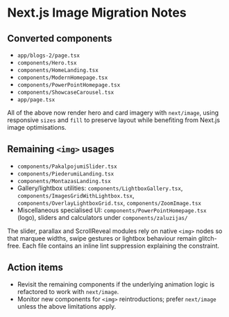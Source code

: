 # Next.js Image Migration Notes

## Converted components
- `app/blogs-2/page.tsx`
- `components/Hero.tsx`
- `components/HomeLanding.tsx`
- `components/ModernHomepage.tsx`
- `components/PowerPointHomepage.tsx`
- `components/ShowcaseCarousel.tsx`
- `app/page.tsx`

All of the above now render hero and card imagery with `next/image`, using responsive `sizes` and `fill` to preserve layout while benefiting from Next.js image optimisations.

## Remaining `<img>` usages
- `components/PakalpojumiSlider.tsx`
- `components/PiederumiLanding.tsx`
- `components/MontazasLanding.tsx`
- Gallery/lightbox utilities: `components/LightboxGallery.tsx`, `components/ImagesGridWithLightbox.tsx`, `components/OverlayLightboxGrid.tsx`, `components/ZoomImage.tsx`
- Miscellaneous specialised UI: `components/PowerPointHomepage.tsx` (logo), sliders and calculators under `components/zaluzijas/`

The slider, parallax and ScrollReveal modules rely on native `<img>` nodes so that marquee widths, swipe gestures or lightbox behaviour remain glitch-free. Each file contains an inline lint suppression explaining the constraint.

## Action items
- Revisit the remaining components if the underlying animation logic is refactored to work with `next/image`.
- Monitor new components for `<img>` reintroductions; prefer `next/image` unless the above limitations apply.

